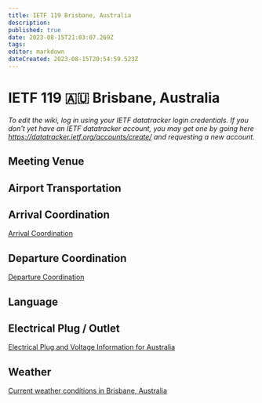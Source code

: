 ```yaml
---
title: IETF 119 Brisbane, Australia
description: 
published: true
date: 2023-08-15T21:03:07.269Z
tags: 
editor: markdown
dateCreated: 2023-08-15T20:54:59.523Z
---
```


# IETF 119 :australia: Brisbane, Australia

*To edit the wiki, log in using your IETF datatracker login credentials. If you don't yet have an IETF datatracker account, you may get one by going here https://datatracker.ietf.org/accounts/create/ and requesting a new account.*

## Meeting Venue


## Airport Transportation


## Arrival Coordination
[Arrival Coordination](/meeting/119/ArrivalCoordination)

## Departure Coordination
[Departure Coordination](/meeting/119/DepartureCoordination)

## Language


## Electrical Plug / Outlet
[Electrical Plug and Voltage Information for Australia](https://www.worldstandards.eu/electricity/plug-voltage-by-country/czechia/) 

## Weather
[Current weather conditions in Brisbane, Australia](http://www.wunderground.com/q/zmw:00000.1.11518)


